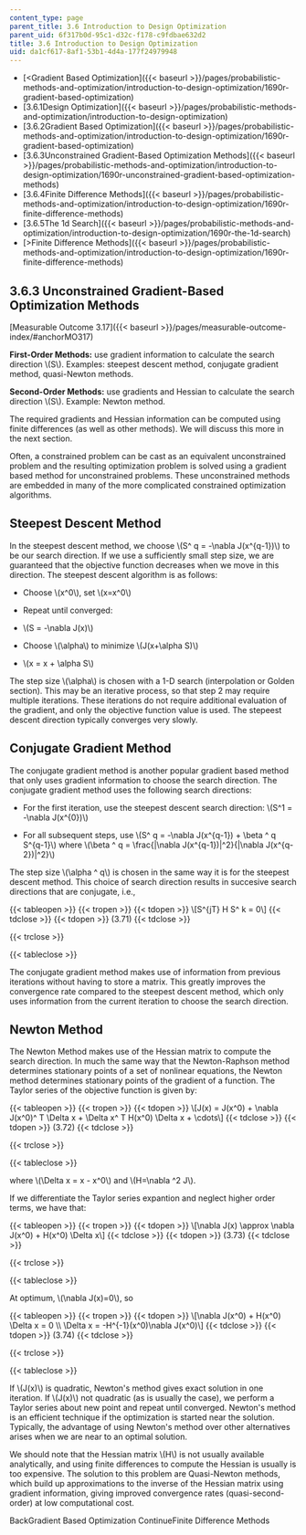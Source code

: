 ```yaml
---
content_type: page
parent_title: 3.6 Introduction to Design Optimization
parent_uid: 6f317b0d-95c1-d32c-f178-c9fdbae632d2
title: 3.6 Introduction to Design Optimization
uid: da1cf617-8af1-53b1-4d4a-177f24979948
---
```


*   [\<Gradient Based Optimization]({{< baseurl >}}/pages/probabilistic-methods-and-optimization/introduction-to-design-optimization/1690r-gradient-based-optimization)
*   [3.6.1Design Optimization]({{< baseurl >}}/pages/probabilistic-methods-and-optimization/introduction-to-design-optimization)
*   [3.6.2Gradient Based Optimization]({{< baseurl >}}/pages/probabilistic-methods-and-optimization/introduction-to-design-optimization/1690r-gradient-based-optimization)
*   [3.6.3Unconstrained Gradient-Based Optimization Methods]({{< baseurl >}}/pages/probabilistic-methods-and-optimization/introduction-to-design-optimization/1690r-unconstrained-gradient-based-optimization-methods)
*   [3.6.4Finite Difference Methods]({{< baseurl >}}/pages/probabilistic-methods-and-optimization/introduction-to-design-optimization/1690r-finite-difference-methods)
*   [3.6.5The 1d Search]({{< baseurl >}}/pages/probabilistic-methods-and-optimization/introduction-to-design-optimization/1690r-the-1d-search)
*   [\>Finite Difference Methods]({{< baseurl >}}/pages/probabilistic-methods-and-optimization/introduction-to-design-optimization/1690r-finite-difference-methods)

3.6.3 Unconstrained Gradient-Based Optimization Methods
-------------------------------------------------------

[Measurable Outcome 3.17]({{< baseurl >}}/pages/measurable-outcome-index/#anchorMO317)

**First-Order Methods:** use gradient information to calculate the search direction \\(S\\). Examples: steepest descent method, conjugate gradient method, quasi-Newton methods.

**Second-Order Methods:** use gradients and Hessian to calculate the search direction \\(S\\). Example: Newton method.

The required gradients and Hessian information can be computed using finite differences (as well as other methods). We will discuss this more in the next section.

Often, a constrained problem can be cast as an equivalent unconstrained problem and the resulting optimization problem is solved using a gradient based method for unconstrained problems. These unconstrained methods are embedded in many of the more complicated constrained optimization algorithms.

Steepest Descent Method
-----------------------

In the steepest descent method, we choose \\(S^ q = -\\nabla J(x^{q-1})\\) to be our search direction. If we use a sufficiently small step size, we are guaranteed that the objective function decreases when we move in this direction. The steepest descent algorithm is as follows:

*   Choose \\(x^0\\), set \\(x=x^0\\)
    
*   Repeat until converged:  
    
*   \\(S = -\\nabla J(x)\\)
    
*   Choose \\(\\alpha\\) to minimize \\(J(x+\\alpha S)\\)
    
*   \\(x = x + \\alpha S\\)
    

The step size \\(\\alpha\\) is chosen with a 1-D search (interpolation or Golden section). This may be an iterative process, so that step 2 may require multiple iterations. These iterations do not require additional evaluation of the gradient, and only the objective function value is used. The stepeest descent direction typically converges very slowly.

Conjugate Gradient Method
-------------------------

The conjugate gradient method is another popular gradient based method that only uses gradient information to choose the search direction. The conjugate gradient method uses the following search directions:

*   For the first iteration, use the steepest descent search direction: \\(S^1 = -\\nabla J(x^{0})\\)
    
*   For all subsequent steps, use \\(S^ q = -\\nabla J(x^{q-1}) + \\beta ^ q S^{q-1}\\) where \\(\\beta ^ q = \\frac{|\\nabla J(x^{q-1})|^2}{|\\nabla J(x^{q-2})|^2}\\)
    

The step size \\(\\alpha ^ q\\) is chosen in the same way it is for the steepest descent method. This choice of search direction results in succesive search directions that are conjugate, i.e.,

{{< tableopen >}}
{{< tropen >}}
{{< tdopen >}}
\\\[S^{jT} H S^ k = 0\\\]
{{< tdclose >}}
{{< tdopen >}}
(3.71)
{{< tdclose >}}

{{< trclose >}}

{{< tableclose >}}

The conjugate gradient method makes use of information from previous iterations without having to store a matrix. This greatly improves the convergence rate compared to the steepest descent method, which only uses information from the current iteration to choose the search direction.

Newton Method
-------------

The Newton Method makes use of the Hessian matrix to compute the search direction. In much the same way that the Newton-Raphson method determines stationary points of a set of nonlinear equations, the Newton method determines stationary points of the gradient of a function. The Taylor series of the objective function is given by:

{{< tableopen >}}
{{< tropen >}}
{{< tdopen >}}
\\\[J(x) = J(x^0) + \\nabla J(x^0)^ T \\Delta x + \\Delta x^ T H(x^0) \\Delta x + \\cdots\\\]
{{< tdclose >}}
{{< tdopen >}}
(3.72)
{{< tdclose >}}

{{< trclose >}}

{{< tableclose >}}

where \\(\\Delta x = x - x^0\\) and \\(H=\\nabla ^2 J\\).

If we differentiate the Taylor series expantion and neglect higher order terms, we have that:

{{< tableopen >}}
{{< tropen >}}
{{< tdopen >}}
\\\[\\nabla J(x) \\approx \\nabla J(x^0) + H(x^0) \\Delta x\\\]
{{< tdclose >}}
{{< tdopen >}}
(3.73)
{{< tdclose >}}

{{< trclose >}}

{{< tableclose >}}

At optimum, \\(\\nabla J(x)=0\\), so

{{< tableopen >}}
{{< tropen >}}
{{< tdopen >}}
\\\[\\nabla J(x^0) + H(x^0) \\Delta x = 0 \\\\ \\Delta x = -H^{-1}(x^0)\\nabla J(x^0)\\\]
{{< tdclose >}}
{{< tdopen >}}
(3.74)
{{< tdclose >}}

{{< trclose >}}

{{< tableclose >}}

If \\(J(x)\\) is quadratic, Newton's method gives exact solution in one iteration. If \\(J(x)\\) not quadratic (as is usually the case), we perform a Taylor series about new point and repeat until converged. Newton's method is an efficient technique if the optimization is started near the solution. Typically, the advantage of using Newton's method over other alternatives arises when we are near to an optimal solution.

We should note that the Hessian matrix \\(H\\) is not usually available analytically, and using finite differences to compute the Hessian is usually is too expensive. The solution to this problem are Quasi-Newton methods, which build up approximations to the inverse of the Hessian matrix using gradient information, giving improved convergence rates (quasi-second-order) at low computational cost.

BackGradient Based Optimization ContinueFinite Difference Methods